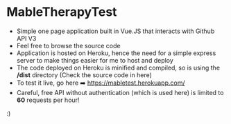 # MableTherapyTest


* Simple one page application built in Vue.JS that interacts with Github API V3
* Feel free to browse the source code
* Application is hosted on Heroku, hence the need for a simple express server to make things easier for me to host and deploy
* The code deployed on Heroku is minified and compiled, so is using the **/dist** directory (Check the source code in here)
* To test it live, go here ➡️ https://mabletest.herokuapp.com/
* Careful, free API without authentication (which is used here) is limited to **60** requests per hour!


:)
